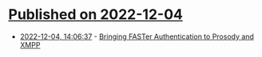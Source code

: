# [Published on 2022-12-04](index.md)

* [2022-12-04, 14:06:37](https://news.ycombinator.com/item?id=33853806) - [Bringing FASTer Authentication to Prosody and XMPP](https://blog.prosody.im/fast-auth/)
